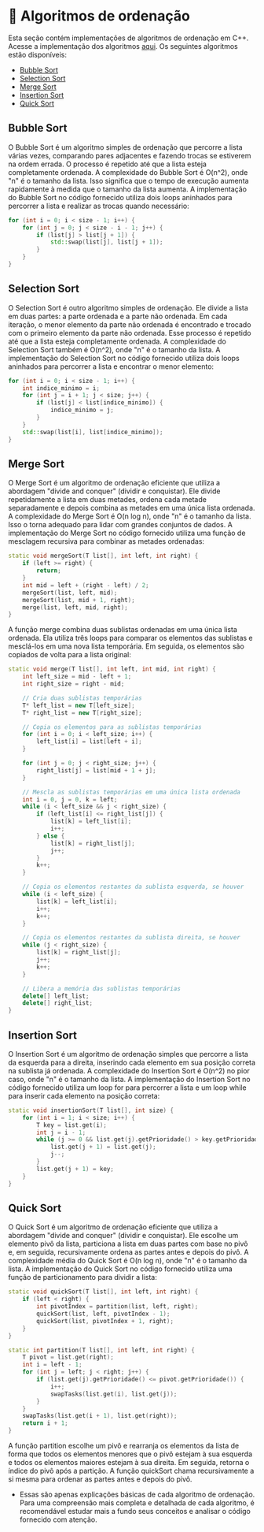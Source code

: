 # 🔄 Algoritmos de ordenação

Esta seção contém implementações de algoritmos de ordenação em C++. Acesse a implementação dos algoritmos [aqui](ordenacao.hpp). Os seguintes algoritmos estão disponíveis:

- [Bubble Sort](#bubble-sort)
- [Selection Sort](#selection-sort)
- [Merge Sort](#merge-sort)
- [Insertion Sort](#insertion-sort) 
- [Quick Sort](#quick-sort)

## Bubble Sort
O Bubble Sort é um algoritmo simples de ordenação que percorre a lista várias vezes, comparando pares adjacentes e fazendo trocas se estiverem na ordem errada. O processo é repetido até que a lista esteja completamente ordenada. A complexidade do Bubble Sort é O(n^2), onde "n" é o tamanho da lista. Isso significa que o tempo de execução aumenta rapidamente à medida que o tamanho da lista aumenta. A implementação do Bubble Sort no código fornecido utiliza dois loops aninhados para percorrer a lista e realizar as trocas quando necessário:
```cpp
for (int i = 0; i < size - 1; i++) {
    for (int j = 0; j < size - i - 1; j++) {
        if (list[j] > list[j + 1]) {
            std::swap(list[j], list[j + 1]);
        }
    }
}
```

## Selection Sort
O Selection Sort é outro algoritmo simples de ordenação. Ele divide a lista em duas partes: a parte ordenada e a parte não ordenada. Em cada iteração, o menor elemento da parte não ordenada é encontrado e trocado com o primeiro elemento da parte não ordenada. Esse processo é repetido até que a lista esteja completamente ordenada. A complexidade do Selection Sort também é O(n^2), onde "n" é o tamanho da lista. A implementação do Selection Sort no código fornecido utiliza dois loops aninhados para percorrer a lista e encontrar o menor elemento:
```cpp
for (int i = 0; i < size - 1; i++) {
    int indice_minimo = i;
    for (int j = i + 1; j < size; j++) {
        if (list[j] < list[indice_minimo]) {
            indice_minimo = j;
        }
    }
    std::swap(list[i], list[indice_minimo]);
}
```


## Merge Sort 
O Merge Sort é um algoritmo de ordenação eficiente que utiliza a abordagem "divide and conquer" (dividir e conquistar). Ele divide repetidamente a lista em duas metades, ordena cada metade separadamente e depois combina as metades em uma única lista ordenada. A complexidade do Merge Sort é O(n log n), onde "n" é o tamanho da lista. Isso o torna adequado para lidar com grandes conjuntos de dados. A implementação do Merge Sort no código fornecido utiliza uma função de mesclagem recursiva para combinar as metades ordenadas:
```cpp
static void mergeSort(T list[], int left, int right) {
    if (left >= right) {
        return;
    }
    int mid = left + (right - left) / 2;
    mergeSort(list, left, mid);
    mergeSort(list, mid + 1, right);
    merge(list, left, mid, right);
}
```
A função merge combina duas sublistas ordenadas em uma única lista ordenada. Ela utiliza três loops para comparar os elementos das sublistas e mesclá-los em uma nova lista temporária. Em seguida, os elementos são copiados de volta para a lista original:
```cpp
static void merge(T list[], int left, int mid, int right) {
    int left_size = mid - left + 1;
    int right_size = right - mid;

    // Cria duas sublistas temporárias
    T* left_list = new T[left_size];
    T* right_list = new T[right_size];

    // Copia os elementos para as sublistas temporárias
    for (int i = 0; i < left_size; i++) {
        left_list[i] = list[left + i];
    }

    for (int j = 0; j < right_size; j++) {
        right_list[j] = list[mid + 1 + j];
    }

    // Mescla as sublistas temporárias em uma única lista ordenada
    int i = 0, j = 0, k = left;
    while (i < left_size && j < right_size) {
        if (left_list[i] <= right_list[j]) {
            list[k] = left_list[i];
            i++;
        } else {
            list[k] = right_list[j];
            j++;
        }
        k++;
    }

    // Copia os elementos restantes da sublista esquerda, se houver
    while (i < left_size) {
        list[k] = left_list[i];
        i++;
        k++;
    }

    // Copia os elementos restantes da sublista direita, se houver
    while (j < right_size) {
        list[k] = right_list[j];
        j++;
        k++;
    }

    // Libera a memória das sublistas temporárias
    delete[] left_list;
    delete[] right_list;
}
```


## Insertion Sort 
O Insertion Sort é um algoritmo de ordenação simples que percorre a lista da esquerda para a direita, inserindo cada elemento em sua posição correta na sublista já ordenada. A complexidade do Insertion Sort é O(n^2) no pior caso, onde "n" é o tamanho da lista. A implementação do Insertion Sort no código fornecido utiliza um loop for para percorrer a lista e um loop while para inserir cada elemento na posição correta:
```cpp
static void insertionSort(T list[], int size) {
    for (int i = 1; i < size; i++) {
        T key = list.get(i);
        int j = i - 1;
        while (j >= 0 && list.get(j).getPrioridade() > key.getPrioridade()) {
            list.get(j + 1) = list.get(j);
            j--;
        }
        list.get(j + 1) = key;
    }
}
```

## Quick Sort
O Quick Sort é um algoritmo de ordenação eficiente que utiliza a abordagem "divide and conquer" (dividir e conquistar). Ele escolhe um elemento pivô da lista, particiona a lista em duas partes com base no pivô e, em seguida, recursivamente ordena as partes antes e depois do pivô. A complexidade média do Quick Sort é O(n log n), onde "n" é o tamanho da lista. A implementação do Quick Sort no código fornecido utiliza uma função de particionamento para dividir a lista:

```cpp
static void quickSort(T list[], int left, int right) {
    if (left < right) {
        int pivotIndex = partition(list, left, right);
        quickSort(list, left, pivotIndex - 1);
        quickSort(list, pivotIndex + 1, right);
    }
}

static int partition(T list[], int left, int right) {
    T pivot = list.get(right);
    int i = left - 1;
    for (int j = left; j < right; j++) {
        if (list.get(j).getPrioridade() <= pivot.getPrioridade()) {
            i++;
            swapTasks(list.get(i), list.get(j));
        }
    }
    swapTasks(list.get(i + 1), list.get(right));
    return i + 1;
}
```
A função partition escolhe um pivô e rearranja os elementos da lista de forma que todos os elementos menores que o pivô estejam à sua esquerda e todos os elementos maiores estejam à sua direita. Em seguida, retorna o índice do pivô após a partição. A função quickSort chama recursivamente a si mesma para ordenar as partes antes e depois do pivô.


- Essas são apenas explicações básicas de cada algoritmo de ordenação. Para uma compreensão mais completa e detalhada de cada algoritmo, é recomendável estudar mais a fundo seus conceitos e analisar o código fornecido com atenção.
